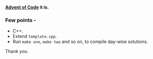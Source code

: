 **[Advent of Code](https://adventofcode.com/) it is.**

### Few points -

- C++.
- Extend `template.cpp`.
- Run `make one`, `make two` and so on, to compile day-wise solutions.

Thank you.